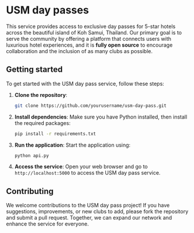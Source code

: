 # USM day passes

This service provides access to exclusive day passes for 5-star hotels across the beautiful island of Koh Samui, Thailand. Our primary goal is to serve the community by offering a platform that connects users with luxurious hotel experiences, and it is **fully open source** to encourage collaboration and the inclusion of as many clubs as possible.

## Getting started

To get started with the USM day pass service, follow these steps:

1. **Clone the repository**:
   ```bash
   git clone https://github.com/yourusername/usm-day-pass.git
   ```

2. **Install dependencies**:
   Make sure you have Python installed, then install the required packages:
   ```bash
   pip install -r requirements.txt
   ```

3. **Run the application**:
   Start the application using:
   ```bash
   python api.py
   ```

4. **Access the service**:
   Open your web browser and go to `http://localhost:5000` to access the USM day pass service.

## Contributing

We welcome contributions to the USM day pass project! If you have suggestions, improvements, or new clubs to add, please fork the repository and submit a pull request. Together, we can expand our network and enhance the service for everyone.

